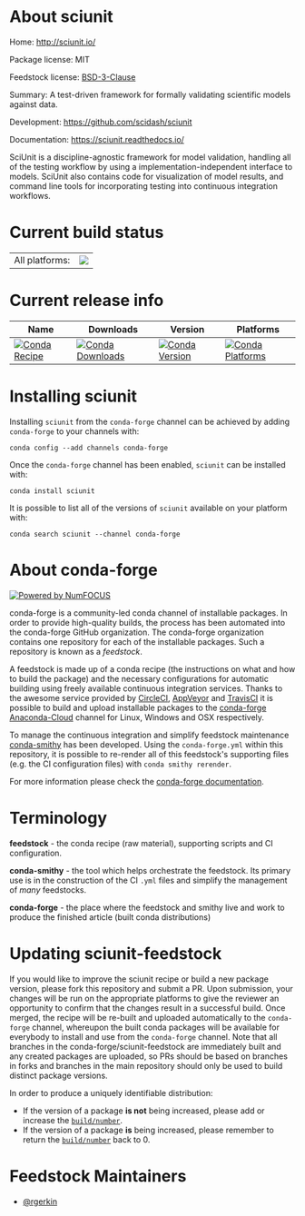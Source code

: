 About sciunit
=============

Home: http://sciunit.io/

Package license: MIT

Feedstock license: [BSD-3-Clause](https://github.com/conda-forge/sciunit-feedstock/blob/master/LICENSE.txt)

Summary: A test-driven framework for formally validating scientific models against data.

Development: https://github.com/scidash/sciunit

Documentation: https://sciunit.readthedocs.io/

SciUnit is a discipline-agnostic framework for model validation,
handling all of the testing workflow by using a implementation-independent
interface to models. SciUnit also contains code for visualization
of model results, and command line tools for incorporating
testing into continuous integration workflows.


Current build status
====================


<table><tr><td>All platforms:</td>
    <td>
      <a href="https://dev.azure.com/conda-forge/feedstock-builds/_build/latest?definitionId=11777&branchName=master">
        <img src="https://dev.azure.com/conda-forge/feedstock-builds/_apis/build/status/sciunit-feedstock?branchName=master">
      </a>
    </td>
  </tr>
</table>

Current release info
====================

| Name | Downloads | Version | Platforms |
| --- | --- | --- | --- |
| [![Conda Recipe](https://img.shields.io/badge/recipe-sciunit-green.svg)](https://anaconda.org/conda-forge/sciunit) | [![Conda Downloads](https://img.shields.io/conda/dn/conda-forge/sciunit.svg)](https://anaconda.org/conda-forge/sciunit) | [![Conda Version](https://img.shields.io/conda/vn/conda-forge/sciunit.svg)](https://anaconda.org/conda-forge/sciunit) | [![Conda Platforms](https://img.shields.io/conda/pn/conda-forge/sciunit.svg)](https://anaconda.org/conda-forge/sciunit) |

Installing sciunit
==================

Installing `sciunit` from the `conda-forge` channel can be achieved by adding `conda-forge` to your channels with:

```
conda config --add channels conda-forge
```

Once the `conda-forge` channel has been enabled, `sciunit` can be installed with:

```
conda install sciunit
```

It is possible to list all of the versions of `sciunit` available on your platform with:

```
conda search sciunit --channel conda-forge
```


About conda-forge
=================

[![Powered by NumFOCUS](https://img.shields.io/badge/powered%20by-NumFOCUS-orange.svg?style=flat&colorA=E1523D&colorB=007D8A)](http://numfocus.org)

conda-forge is a community-led conda channel of installable packages.
In order to provide high-quality builds, the process has been automated into the
conda-forge GitHub organization. The conda-forge organization contains one repository
for each of the installable packages. Such a repository is known as a *feedstock*.

A feedstock is made up of a conda recipe (the instructions on what and how to build
the package) and the necessary configurations for automatic building using freely
available continuous integration services. Thanks to the awesome service provided by
[CircleCI](https://circleci.com/), [AppVeyor](https://www.appveyor.com/)
and [TravisCI](https://travis-ci.com/) it is possible to build and upload installable
packages to the [conda-forge](https://anaconda.org/conda-forge)
[Anaconda-Cloud](https://anaconda.org/) channel for Linux, Windows and OSX respectively.

To manage the continuous integration and simplify feedstock maintenance
[conda-smithy](https://github.com/conda-forge/conda-smithy) has been developed.
Using the ``conda-forge.yml`` within this repository, it is possible to re-render all of
this feedstock's supporting files (e.g. the CI configuration files) with ``conda smithy rerender``.

For more information please check the [conda-forge documentation](https://conda-forge.org/docs/).

Terminology
===========

**feedstock** - the conda recipe (raw material), supporting scripts and CI configuration.

**conda-smithy** - the tool which helps orchestrate the feedstock.
                   Its primary use is in the construction of the CI ``.yml`` files
                   and simplify the management of *many* feedstocks.

**conda-forge** - the place where the feedstock and smithy live and work to
                  produce the finished article (built conda distributions)


Updating sciunit-feedstock
==========================

If you would like to improve the sciunit recipe or build a new
package version, please fork this repository and submit a PR. Upon submission,
your changes will be run on the appropriate platforms to give the reviewer an
opportunity to confirm that the changes result in a successful build. Once
merged, the recipe will be re-built and uploaded automatically to the
`conda-forge` channel, whereupon the built conda packages will be available for
everybody to install and use from the `conda-forge` channel.
Note that all branches in the conda-forge/sciunit-feedstock are
immediately built and any created packages are uploaded, so PRs should be based
on branches in forks and branches in the main repository should only be used to
build distinct package versions.

In order to produce a uniquely identifiable distribution:
 * If the version of a package **is not** being increased, please add or increase
   the [``build/number``](https://conda.io/docs/user-guide/tasks/build-packages/define-metadata.html#build-number-and-string).
 * If the version of a package **is** being increased, please remember to return
   the [``build/number``](https://conda.io/docs/user-guide/tasks/build-packages/define-metadata.html#build-number-and-string)
   back to 0.

Feedstock Maintainers
=====================

* [@rgerkin](https://github.com/rgerkin/)

